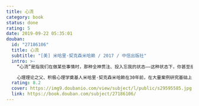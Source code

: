 ```yaml
---
title: 心流
category: book
status: done
rating: 5
date: 2019-09-22 05:35:01
douban:
  id: "27186106"
  title: 心流
  subtitle: "[美] 米哈里·契克森米哈赖 / 2017 / 中信出版社"
  intro: >-
    “心流”是指我们在做某些事情时，那种全神贯注、投入忘我的状态——这种状态下，你甚至感觉不到时间的存在，在这件事情完成之后我们会有一种充满能量并且非常满足的感受。其实很多时候我们在做自己非常喜欢、有挑战并且擅长的事情的时候，就很容易体验到心流，比如爬山、游泳、打球、玩游戏、阅读、演奏乐器还有工作的时候。

    心理理论之父、积极心理学奠基人米哈里·契克森米哈赖在30年前，在大量案例研究基础上，开创性地提出了“心流”的概念。本书系统阐述了心流理论，进入心流状态的条件，从日常生活、休闲娱乐、工作、人际关系等各方面，阐述如何进入心流状态。对心理学爱好者和研究者来说，《心流》是理解积极心理学等领域不可或缺的理论素材；对大众读者来说，这更是一本提升幸福感和效率的行动指南。
  rating: 8.2
  cover: https://img9.doubanio.com/view/subject/l/public/s29595585.jpg
  link: https://book.douban.com/subject/27186106/
---
```


